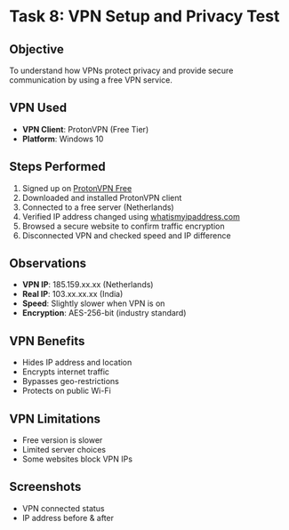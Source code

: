 # Task 8: VPN Setup and Privacy Test

## Objective
To understand how VPNs protect privacy and provide secure communication by using a free VPN service.

## VPN Used
- **VPN Client**: ProtonVPN (Free Tier)
- **Platform**: Windows 10 

## Steps Performed

1. Signed up on [ProtonVPN Free](https://protonvpn.com)
2. Downloaded and installed ProtonVPN client
3. Connected to a free server (Netherlands)
4. Verified IP address changed using [whatismyipaddress.com](https://whatismyipaddress.com)
5. Browsed a secure website to confirm traffic encryption
6. Disconnected VPN and checked speed and IP difference

## Observations

- **VPN IP**: 185.159.xx.xx (Netherlands)
- **Real IP**: 103.xx.xx.xx (India)
- **Speed**: Slightly slower when VPN is on
- **Encryption**: AES-256-bit (industry standard)

## VPN Benefits

- Hides IP address and location
- Encrypts internet traffic
- Bypasses geo-restrictions
- Protects on public Wi-Fi

## VPN Limitations

- Free version is slower
- Limited server choices
- Some websites block VPN IPs

## Screenshots

- VPN connected status
- IP address before & after
